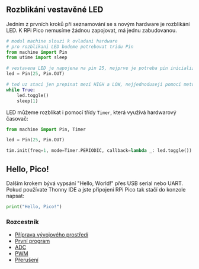 ## Rozblikání vestavěné LED

Jedním z prvních kroků při seznamování se s novým hardware je rozblikání LED. K RPi Pico nemusíme žádnou zapojovat, má jednu zabudovanou.

```python
# modul machine slouzi k ovladani hardware
# pro rozblikani LED budeme potrebovat tridu Pin
from machine import Pin
from utime import sleep

# vestavena LED je napojena na pin 25, nejprve je potreba pin inicializovat
led = Pin(25, Pin.OUT)

# ted uz staci jen prepinat mezi HIGH a LOW, nejjednoduseji pomoci metody toggle()
while True:
    led.toggle()
    sleep(1)
```

LED můžeme rozblikat i pomocí třídy `Timer`, která využívá hardwarový časovač:

```python
from machine import Pin, Timer

led = Pin(25, Pin.OUT)

tim.init(freq=1, mode=Timer.PERIODIC, callback=lambda _: led.toggle())
```


## Hello, Pico!

Dalším krokem bývá vypsání "Hello, World!" přes USB serial nebo UART. Pokud používate Thonny IDE a jste připojeni RPi Pico tak stačí do konzole napsat:

```python
print("Hello, Pico!")
```

### Rozcestník
* [Příprava vývojového prostředí](priprava.md)
* [První program](hello.md)
* [ADC](adc.md)
* [PWM](pwm.md)
* [Přerušení](interrupt.md)

